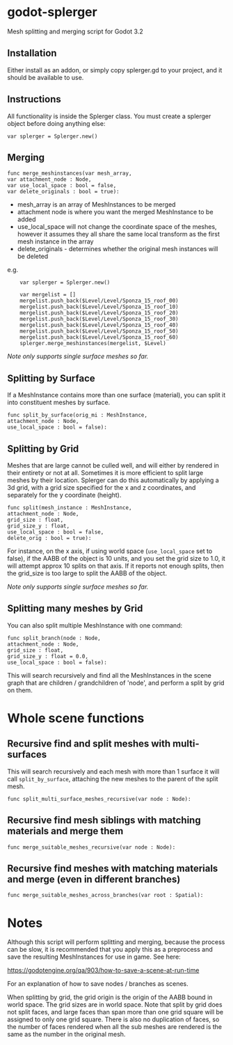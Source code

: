 # godot-splerger
Mesh splitting and merging script for Godot 3.2

## Installation
Either install as an addon, or simply copy splerger.gd to your project, and it should be available to use.

## Instructions
All functionality is inside the Splerger class. You must create a splerger object before doing anything else:
```
var splerger = Splerger.new()
```
## Merging
```
func merge_meshinstances(var mesh_array,
var attachment_node : Node,
var use_local_space : bool = false,
var delete_originals : bool = true):
```
* mesh_array is an array of MeshInstances to be merged
* attachment node is where you want the merged MeshInstance to be added
* use_local_space will not change the coordinate space of the meshes, however it assumes they all share the same local transform as the first mesh instance in the array
* delete_originals - determines whether the original mesh instances will be deleted

e.g.
```
	var splerger = Splerger.new()
	
	var mergelist = []
	mergelist.push_back($Level/Level/Sponza_15_roof_00)
	mergelist.push_back($Level/Level/Sponza_15_roof_10)
	mergelist.push_back($Level/Level/Sponza_15_roof_20)
	mergelist.push_back($Level/Level/Sponza_15_roof_30)
	mergelist.push_back($Level/Level/Sponza_15_roof_40)
	mergelist.push_back($Level/Level/Sponza_15_roof_50)
	mergelist.push_back($Level/Level/Sponza_15_roof_60)
	splerger.merge_meshinstances(mergelist, $Level)
```
_Note only supports single surface meshes so far._
## Splitting by Surface
If a MeshInstance contains more than one surface (material), you can split it into constituent meshes by surface.
```
func split_by_surface(orig_mi : MeshInstance,
attachment_node : Node,
use_local_space : bool = false):
```
## Splitting by Grid
Meshes that are large cannot be culled well, and will either by rendered in their entirety or not at all. Sometimes it is more efficient to split large meshes by their location. Splerger can do this automatically by applying a 3d grid, with a grid size specified for the x and z coordinates, and separately for the y coordinate (height).
```
func split(mesh_instance : MeshInstance,
attachment_node : Node,
grid_size : float,
grid_size_y : float,
use_local_space : bool = false,
delete_orig : bool = true):
```
For instance, on the x axis, if using world space (`use_local_space` set to false), if the AABB of the object is 10 units, and you set the grid size to 1.0, it will attempt approx 10 splits on that axis. If it reports not enough splits, then the grid_size is too large to split the AABB of the object.

_Note only supports single surface meshes so far._
## Splitting many meshes by Grid
You can also split multiple MeshInstance with one command:
```
func split_branch(node : Node,
attachment_node : Node,
grid_size : float,
grid_size_y : float = 0.0,
use_local_space : bool = false):
```
This will search recursively and find all the MeshInstances in the scene graph that are children / grandchildren of 'node', and perform a split by grid on them.

# Whole scene functions
## Recursive find and split meshes with multi-surfaces
This will search recursively and each mesh with more than 1 surface it will call `split_by_surface`, attaching the new meshes to the parent of the split mesh.
```
func split_multi_surface_meshes_recursive(var node : Node):
```

## Recursive find mesh siblings with matching materials and merge them
```
func merge_suitable_meshes_recursive(var node : Node):
```

## Recursive find meshes with matching materials and merge (even in different branches)
```
func merge_suitable_meshes_across_branches(var root : Spatial):
```

# Notes
Although this script will perform splitting and merging, because the process can be slow, it is recommended that you apply this as a preprocess and save the resulting MeshInstances for use in game. See here:

https://godotengine.org/qa/903/how-to-save-a-scene-at-run-time

For an explanation of how to save nodes / branches as scenes.

When splitting by grid, the grid origin is the origin of the AABB bound in world space. The grid sizes are in world space. Note that split by grid does not split faces, and large faces than span more than one grid square will be assigned to only one grid square. There is also no duplication of faces, so the number of faces rendered when all the sub meshes are rendered is the same as the number in the original mesh.
